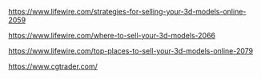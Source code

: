 https://www.lifewire.com/strategies-for-selling-your-3d-models-online-2059

https://www.lifewire.com/where-to-sell-your-3d-models-2066

https://www.lifewire.com/top-places-to-sell-your-3d-models-online-2079

https://www.cgtrader.com/

